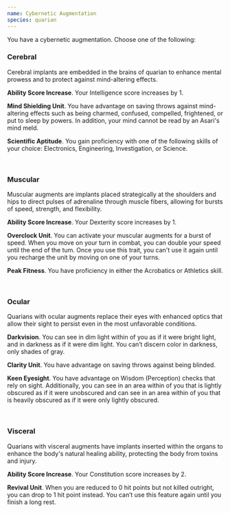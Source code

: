 ```yaml
---
name: Cybernetic Augmentation
species: quarian
---
```

You have a cybernetic augmentation. Choose one of the following:

### Cerebral
Cerebral implants are embedded in the brains of quarian to enhance mental prowess and to protect against mind-altering effects.

__Ability Score Increase__. Your Intelligence score increases by 1.

__Mind Shielding Unit__. You have advantage on saving throws against mind-altering effects such as being charmed,
confused, compelled, frightened, or put to sleep by powers. In addition, your mind cannot be read by an Asari's mind meld.

__Scientific Aptitude__. You gain proficiency with one of the following skills of your choice: Electronics, Engineering,
Investigation, or Science.

<br>

### Muscular
Muscular augments are implants placed strategically at the shoulders and hips to direct pulses of adrenaline through
muscle fibers, allowing for bursts of speed, strength, and flexibility.

__Ability Score Increase__. Your Dexterity score increases by 1.

__Overclock Unit__. You can activate your muscular augments for a burst of speed. When you move on your turn in
combat, you can double your speed until the end of the tum. Once you use this trait, you can't use it again until you
recharge the unit by moving <me-distance length="0" /> on one of your turns.

__Peak Fitness__. You have proficiency in either the Acrobatics or Athletics skill.

<br>

### Ocular
Quarians with ocular augments replace their eyes with enhanced optics that allow their sight to persist even in the most
unfavorable conditions.

__Darkvision__. You can see in dim light within <me-distance length="60" /> of you as if it were bright light, and in
darkness as if it were dim light. You can’t discern color in darkness, only shades of gray.

__Clarity Unit__. You have advantage on saving throws against being blinded.

__Keen Eyesight__. You have advantage on Wisdom (Perception) checks that rely on sight. Additionally, you can see in an
area within <me-distance length="30" /> of you that is lightly obscured as if it were unobscured and can see in an
area within <me-distance length="15" /> of you that is heavily obscured as if it were only lightly obscured.

<br>

### Visceral
Quarians with visceral augments have implants inserted within the organs to enhance the body's natural healing ability,
protecting the body from toxins and injury.

__Ability Score Increase__. Your Constitution score increases by 2.

__Revival Unit__. When you are reduced to 0 hit points but not killed outright, you can drop to 1 hit point
instead. You can’t use this feature again until you finish a long rest.
